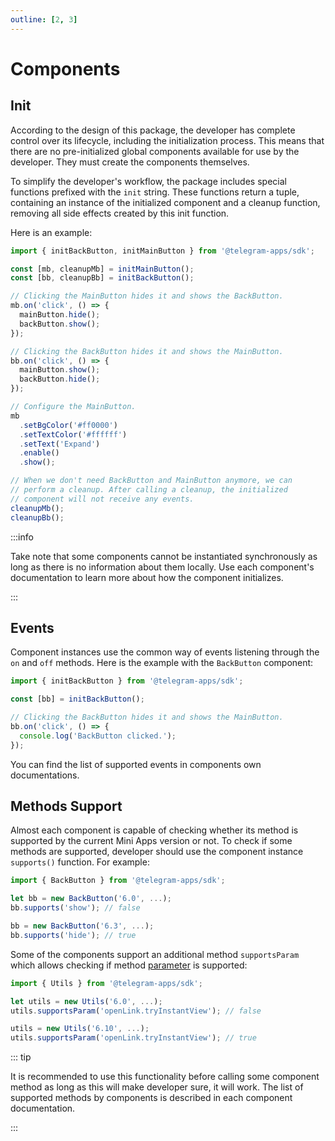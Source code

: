 ```yaml
---
outline: [2, 3]
---
```


# Components

## Init

According to the design of this package, the developer has complete control over its lifecycle,
including the initialization process. This means that there are no pre-initialized global components
available for use by the developer. They must create the components themselves.

To simplify the developer's workflow, the package includes special functions prefixed with
the `init` string. These functions return a tuple, containing an instance of the initialized component
and a cleanup function, removing all side effects created by this init function.

Here is an example:

```typescript
import { initBackButton, initMainButton } from '@telegram-apps/sdk';

const [mb, cleanupMb] = initMainButton();
const [bb, cleanupBb] = initBackButton();

// Clicking the MainButton hides it and shows the BackButton.
mb.on('click', () => {
  mainButton.hide();
  backButton.show();
});

// Clicking the BackButton hides it and shows the MainButton.
bb.on('click', () => {
  mainButton.show();
  backButton.hide();
});

// Configure the MainButton.
mb
  .setBgColor('#ff0000')
  .setTextColor('#ffffff')
  .setText('Expand')
  .enable()
  .show();

// When we don't need BackButton and MainButton anymore, we can 
// perform a cleanup. After calling a cleanup, the initialized 
// component will not receive any events.
cleanupMb();
cleanupBb();
```

:::info

Take note that some components cannot be instantiated synchronously as long as there is no
information about them locally. Use each component's documentation to learn more about how the
component initializes.

:::

## Events

Component instances use the common way of events listening through the `on` and `off` methods.
Here is the example with the `BackButton` component:

```typescript
import { initBackButton } from '@telegram-apps/sdk';

const [bb] = initBackButton();

// Clicking the BackButton hides it and shows the MainButton.
bb.on('click', () => {
  console.log('BackButton clicked.');
});
```

You can find the list of supported events in components own documentations.

## Methods Support

Almost each component is capable of checking whether its method is supported by the current
Mini Apps version or not. To check if some methods are supported, developer should use the component
instance `supports()` function. For example:

```typescript
import { BackButton } from '@telegram-apps/sdk';

let bb = new BackButton('6.0', ...);
bb.supports('show'); // false

bb = new BackButton('6.3', ...);
bb.supports('hide'); // true
```

Some of the components support an additional method `supportsParam` which allows checking if
method <ins>parameter</ins> is supported:

```typescript
import { Utils } from '@telegram-apps/sdk';

let utils = new Utils('6.0', ...);
utils.supportsParam('openLink.tryInstantView'); // false

utils = new Utils('6.10', ...);
utils.supportsParam('openLink.tryInstantView'); // true
```

::: tip

It is recommended to use this functionality before calling some component method as long as this
will make developer sure, it will work. The list of supported methods by components is described in
each component documentation.

:::

